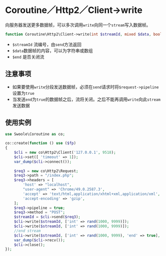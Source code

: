 # Coroutine／Http2／Client->write

向服务器发送更多数据帧，可以多次调用`write`向同一个`stream`写入数据帧。

```php
function Coroutine\Http2\Client->write(int $streamId, mixed $data, bool $end = false);
```

* `$streamId` 流编号，由`send`方法返回
* `$data`数据帧的内容，可以为字符串或数组
* `$end` 是否关闭流

注意事项
-----
* 如果要使用`write`分段发送数据帧，必须在`send`请求时将`$request->pipeline`设置为`true`
* 当发送`end`为`true`的数据帧之后，流将关闭。之后不能再调用`write`向此`stream`发送数据

使用实例
----
```php
use Swoole\Coroutine as co;

co::create(function () use ($fp)
{
    $cli = new co\Http2\Client('127.0.0.1', 9518);
    $cli->set([ 'timeout' => 1]);
    var_dump($cli->connect());
    
	$req3 = new co\Http2\Request;
	$req3->path = "/index.php";
	$req3->headers = [
		'host' => "localhost",
		"user-agent" => 'Chrome/49.0.2587.3',
		'accept' => 'text/html,application/xhtml+xml,application/xml',
		'accept-encoding' => 'gzip',
	];
	$req3->pipeline = true;
	$req3->method = "POST";
	$streamId = $cli->send($req3);
	$cli->write($streamId, ['int' => rand(1000, 9999)]);
	$cli->write($streamId, ['int' => rand(1000, 9999)]);
	//end stream
	$cli->write($streamId, ['int' => rand(1000, 9999), 'end' => true], true);
	var_dump($cli->recv());
    $cli->close();
});
```